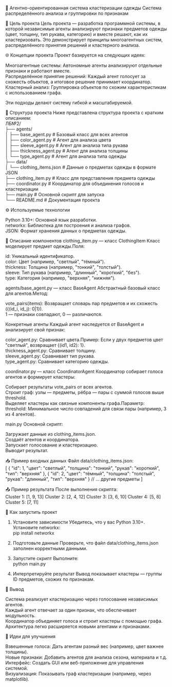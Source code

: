 🧠 Агентно-ориентированная система кластеризации одежды
Система распределённого анализа и группировки по признакам

📌 Цель проекта
Цель проекта — разработка программной системы, в которой независимые агенты анализируют признаки предметов одежды (цвет, толщину, тип рукава, категорию) и вместе решают, как их кластеризовать. Это демонстрирует принципы многоагентных систем, распределённого принятия решений и кластерного анализа.

🌐 Концепции проекта
Проект базируется на следующих идеях:  

Многоагентные системы: Автономные агенты анализируют отдельные признаки и работают вместе.  
Распределённое принятие решений: Каждый агент голосует за схожесть объектов, а итоговое решение принимает координатор.  
Кластерный анализ: Группировка объектов по схожим характеристикам с использованием графа.

Эти подходы делают систему гибкой и масштабируемой.

📂 Структура проекта
Ниже представлена структура проекта с кратким описанием:  
ЛБ№2/  
├── agents/  
│   ├── base_agent.py      # Базовый класс для всех агентов  
│   ├── color_agent.py     # Агент для анализа цвета  
│   ├── sleeve_agent.py    # Агент для анализа типа рукава  
│   ├── thickness_agent.py # Агент для анализа толщины  
│   └── type_agent.py      # Агент для анализа типа одежды  
├── data/  
│   └── clothing_items.json # Данные о предметах одежды в формате JSON  
├── clothing_item.py       # Класс для представления предмета одежды  
├── coordinator.py         # Координатор для объединения голосов и кластеризации  
├── main.py                # Основной скрипт для запуска  
└── README.md              # Документация проекта  


⚙️ Используемые технологии

Python 3.10+: Основной язык разработки.  
networkx: Библиотека для построения и анализа графов.  
JSON: Формат хранения данных о предметах одежды.


🧩 Описание компонентов
clothing_item.py — класс ClothingItem
Класс моделирует предмет одежды.Поля:  

id: Уникальный идентификатор.  
color: Цвет (например, "светлый", "тёмный").  
thickness: Толщина (например, "тонкий", "толстый").  
sleeve: Тип рукава (например, "длинный", "короткий", "без").  
type: Категория (например, "верхняя", "нижняя").

agents/base_agent.py — класс BaseAgent
Абстрактный базовый класс для агентов.Метод:  

vote_pairs(items): Возвращает словарь пар предметов и их схожесть ({(id_i, id_j): 0|1}).  
1 — признаки совпадают, 0 — различаются.



Конкретные агенты
Каждый агент наследуется от BaseAgent и анализирует свой признак:  

color_agent.py: Сравнивает цвета.Пример: Если у двух предметов цвет "светлый", возвращает {(id1, id2): 1}.  
thickness_agent.py: Сравнивает толщину.  
sleeve_agent.py: Сравнивает тип рукава.  
type_agent.py: Сравнивает категорию одежды.

coordinator.py — класс CoordinatorAgent
Координатор собирает голоса агентов и формирует кластеры:  

Собирает результаты vote_pairs от всех агентов.  
Строит граф: узлы — предметы, рёбра — пары с суммой голосов выше threshold.  
Выделяет кластеры как связные компоненты графа.Параметр:  
threshold: Минимальное число совпадений для связи пары (например, 3 из 4 агентов).

main.py
Основной скрипт:  

Загружает данные из clothing_items.json.  
Создаёт агентов и координатора.  
Запускает голосование и кластеризацию.  
Выводит результат.


📥 Пример входных данных
Файл data/clothing_items.json:  
[
  {
    "id": 1,
    "цвет": "светлый",
    "толщина": "тонкий",
    "рукав": "короткий",
    "тип": "верхняя"
  },
  {
    "id": 2,
    "цвет": "тёмный",
    "толщина": "толстый",
    "рукав": "длинный",
    "тип": "верхняя"
  }
  // ... другие предметы
]


📤 Пример результата
После выполнения скрипта:  
Cluster 1: [1, 9, 13]
Cluster 2: [2, 4, 12]
Cluster 3: [3, 6, 10]
Cluster 4: [5, 8]
Cluster 5: [7, 11]


🚀 Как запустить проект
1. Установите зависимости
Убедитесь, что у вас Python 3.10+. Установите networkx:  
pip install networkx

2. Подготовьте данные
Проверьте, что файл data/clothing_items.json заполнен корректными данными.  
3. Запустите скрипт
Выполните:  
python main.py

4. Интерпретируйте результат
Вывод показывает кластеры — группы ID предметов, схожих по признакам.  

🧠 Вывод

Система реализует кластеризацию через голосование независимых агентов.  
Каждый агент отвечает за один признак, что обеспечивает модульность.  
Координатор объединяет голоса и строит кластеры с помощью графа.  
Архитектура легко расширяется новыми агентами и признаками.


🔧 Идеи для улучшения

Взвешенные голоса: Дать агентам разный вес (например, цвет важнее толщины).  
Новые признаки: Добавить агентов для анализа сезона, материала и т.д.  
Интерфейс: Создать GUI или веб-приложение для управления системой.  
Визуализация: Показывать граф кластеризации (например, через matplotlib).



